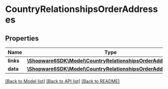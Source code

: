 # CountryRelationshipsOrderAddresses

## Properties
Name | Type | Description | Notes
------------ | ------------- | ------------- | -------------
**links** | [**\Shopware6SDK\Model\CountryRelationshipsOrderAddressesLinks**](CountryRelationshipsOrderAddressesLinks.md) |  | [optional] 
**data** | [**\Shopware6SDK\Model\CountryRelationshipsOrderAddressesData[]**](CountryRelationshipsOrderAddressesData.md) |  | [optional] 

[[Back to Model list]](../../README.md#documentation-for-models) [[Back to API list]](../../README.md#documentation-for-api-endpoints) [[Back to README]](../../README.md)

